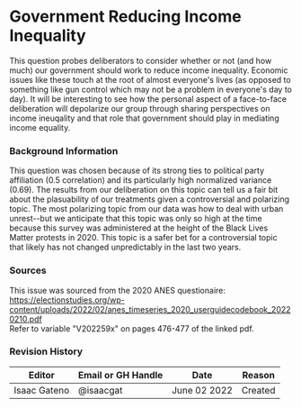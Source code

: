 # Government Reducing Income Inequality

This question probes deliberators to consider whether or not (and how much) our government should work to reduce income inequality.
Economic issues like these touch at the root of almost everyone's lives (as opposed to something like gun control which may not be a problem in everyone's day to day).
It will be interesting to see how the personal aspect of a face-to-face deliberation will depolarize our group through sharing perspectives on income ineuqality and that role that government should play in mediating income equality. 

### Background Information

This question was chosen because of its strong ties to political party affiliation (0.5 correlation) and its particularly high normalized variance (0.69).
The results from our deliberation on this topic can tell us a fair bit about the plasuability of our treatments given a controversial and polarizing topic.
The most polarizing topic from our data was how to deal with urban unrest--but we anticipate that this topic was only so high at the time because this survey was administered at the height of the Black Lives Matter protests in 2020.
This topic is a safer bet for a controversial topic that likely has not changed unpredictably in the last two years. 

### Sources
This issue was sourced from the 2020 ANES questionaire:  
https://electionstudies.org/wp-content/uploads/2022/02/anes_timeseries_2020_userguidecodebook_20220210.pdf  
Refer to variable "V202259x" on pages 476-477 of the linked pdf. 

### Revision History
| Editor           | Email or GH Handle | Date          | Reason  |
| ---------------- | ------------------ | ------------- | ------- |
| Isaac Gateno     | @isaacgat          | June 02 2022  | Created |
